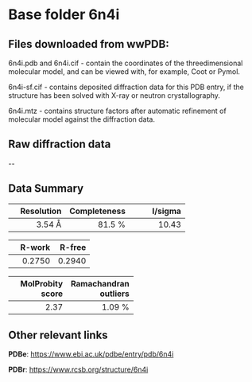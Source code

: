 # Base folder 6n4i

## Files downloaded from wwPDB:

6n4i.pdb and 6n4i.cif - contain the coordinates of the threedimensional molecular model, and can be viewed with, for example, Coot or Pymol.

6n4i-sf.cif - contains deposited diffraction data for this PDB entry, if the structure has been solved with X-ray or neutron crystallography.

6n4i.mtz - contains structure factors after automatic refinement of molecular model against the diffraction data.

## Raw diffraction data

--<br> 

## Data Summary
|   | Resolution | Completeness| I/sigma |
|---|-------------:|----------------:|--------------:|
|   |3.54 Å|81.5  %|<img width=50/>10.43|

|   | **R-work**| **R-free**   
|---|-------------:|----------------:|           
||0.2750|0.2940|

|   |**MolProbity<br>score**| **Ramachandran<br>outliers** 
|---|-------------:|----------------:|
||2.37|1.09 %|

 

 

## Other relevant links 
**PDBe**:  https://www.ebi.ac.uk/pdbe/entry/pdb/6n4i
 
**PDBr**: https://www.rcsb.org/structure/6n4i 


